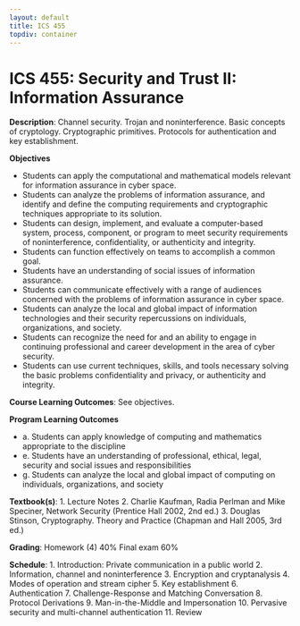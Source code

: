 ```yaml
---
layout: default
title: ICS 455
topdiv: container
---
```


# ICS 455: Security and Trust II: Information Assurance



**Description**: Channel security. Trojan and noninterference. Basic concepts of cryptology. Cryptographic primitives. Protocols for authentication and key establishment.

**Objectives**

* Students can apply the computational and mathematical models relevant for information assurance in cyber space.
* Students can analyze the problems of information assurance, and identify and define the computing requirements and cryptographic techniques appropriate to its solution.
* Students can design, implement, and evaluate a computer-based system, process, component, or program to meet security requirements of noninterference, confidentiality, or authenticity and integrity.
* Students can function effectively on teams to accomplish a common goal.
* Students have an understanding of social issues of information assurance.
* Students can communicate effectively with a range of audiences concerned with the problems of information assurance in cyber space.
* Students can analyze the local and global impact of information technologies and their security repercussions on individuals, organizations, and society.
* Students can recognize the need for and an ability to engage in continuing professional and career development in the area of cyber security.
* Students can use current techniques, skills, and tools necessary solving the basic problems confidentiality and privacy, or authenticity and integrity.

**Course Learning Outcomes**: See objectives.

**Program Learning Outcomes**

* a. Students can apply knowledge of computing and mathematics appropriate to the discipline
* e. Students have an understanding of professional, ethical, legal, security and social issues and responsibilities
* g. Students can analyze the local and global impact of computing on individuals, organizations, and society


**Textbook(s)**: 1. Lecture Notes
2. Charlie Kaufman, Radia Perlman and Mike Speciner, Network Security (Prentice Hall 2002, 2nd ed.)
3. Douglas Stinson, Cryptography. Theory and Practice (Chapman and Hall 2005, 3rd ed.)

**Grading**: Homework (4) 40%
Final exam 60%

**Schedule**: 1. Introduction: Private communication in a public world
2. Information, channel and noninterference
3. Encryption and cryptanalysis
4. Modes of operation and stream cipher
5. Key establishment
6. Authentication
7. Challenge-Response and Matching Conversation
8. Protocol Derivations
9. Man-in-the-Middle and Impersonation
10. Pervasive security and multi-channel authentication
11. Review
